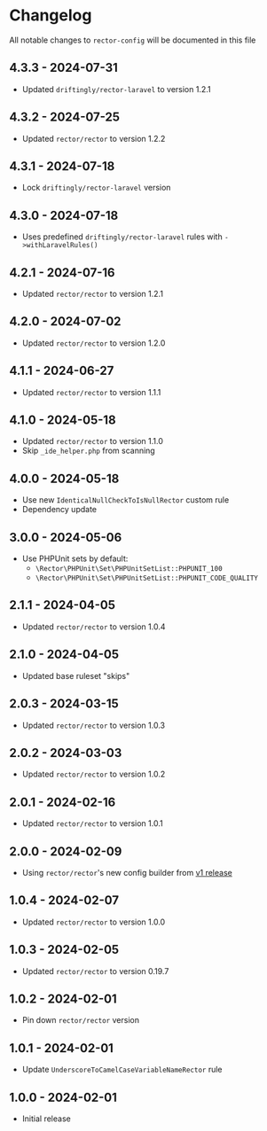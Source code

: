 # Changelog

All notable changes to `rector-config` will be documented in this file

## 4.3.3 - 2024-07-31

- Updated `driftingly/rector-laravel` to version 1.2.1

## 4.3.2 - 2024-07-25

- Updated `rector/rector` to version 1.2.2

## 4.3.1 - 2024-07-18

- Lock `driftingly/rector-laravel` version

## 4.3.0 - 2024-07-18

- Uses predefined `driftingly/rector-laravel` rules with `->withLaravelRules()` 

## 4.2.1 - 2024-07-16

- Updated `rector/rector` to version 1.2.1

## 4.2.0 - 2024-07-02

- Updated `rector/rector` to version 1.2.0

## 4.1.1 - 2024-06-27

- Updated `rector/rector` to version 1.1.1

## 4.1.0 - 2024-05-18

- Updated `rector/rector` to version 1.1.0
- Skip `_ide_helper.php` from scanning

## 4.0.0 - 2024-05-18

- Use new `IdenticalNullCheckToIsNullRector` custom rule
- Dependency update

## 3.0.0 - 2024-05-06

- Use PHPUnit sets by default:
  - `\Rector\PHPUnit\Set\PHPUnitSetList::PHPUNIT_100`
  - `\Rector\PHPUnit\Set\PHPUnitSetList::PHPUNIT_CODE_QUALITY`

## 2.1.1 - 2024-04-05

- Updated `rector/rector` to version 1.0.4

## 2.1.0 - 2024-04-05

- Updated base ruleset "skips"

## 2.0.3 - 2024-03-15

- Updated `rector/rector` to version 1.0.3

## 2.0.2 - 2024-03-03

- Updated `rector/rector` to version 1.0.2

## 2.0.1 - 2024-02-16

- Updated `rector/rector` to version 1.0.1

## 2.0.0 - 2024-02-09

- Using `rector/rector`'s new config builder from [v1 release](https://github.com/rectorphp/rector/releases/tag/1.0.0)

## 1.0.4 - 2024-02-07

- Updated `rector/rector` to version 1.0.0

## 1.0.3 - 2024-02-05

- Updated `rector/rector` to version 0.19.7

## 1.0.2 - 2024-02-01

- Pin down `rector/rector` version

## 1.0.1 - 2024-02-01

- Update `UnderscoreToCamelCaseVariableNameRector` rule

## 1.0.0 - 2024-02-01

- Initial release

